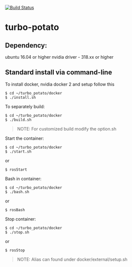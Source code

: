 [![Build Status](https://travis-ci.org/raviBhadeshiya/turbo-potato.svg?branch=master)](https://travis-ci.org/raviBhadeshiya/turbo-potato)
# turbo-potato

## Dependency:
ubuntu 16.04 or higher
nvidia driver - 318.xx or higher

## Standard install via command-line
To install docker, nvidia docker 2 and setup follow this
```
$ cd ~/turbo_potato/docker
$ ./install.sh
```

To separately build:
```
$ cd ~/turbo_potato/docker
$ ./build.sh
```
>NOTE: For customized build modify the option.sh

Start the container:
```
$ cd ~/turbo_potato/docker
$ ./start.sh
```
or
```
$ rosStart
```

Bash in container:
```
$ cd ~/turbo_potato/docker
$ ./bash.sh
```
or
```
$ rosBash
```

Stop container:
```
$ cd ~/turbo_potato/docker
$ ./stop.sh
```
or
```
$ rosStop
```
>NOTE: Alias can found under docker/external/setup.sh